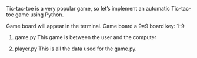 Tic-tac-toe is a very popular game, so let’s implement an automatic Tic-tac-toe game using Python.

Game board will appear in the terminal.
Game board a 9×9 board
key: 1-9

1. game.py
   This game is between the user and the computer

2. player.py
   This is all the data used for the game.py.
